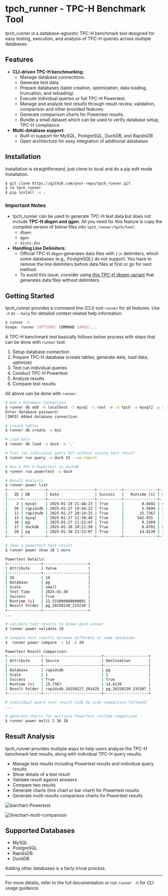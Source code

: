 # tpch\_runner - TPC-H Benchmark Tool

tpch\_runner is a database-agnostic TPC-H benchmark tool designed for easy testing, execution, and analysis of TPC-H queries across multiple databases.

## Features

- **CLI-driven TPC-H benchmarking**:
  - Manage database connections.
  - Generate test data.
  - Prepare databases (table creation, optimization, data loading, truncation, and reloading).
  - Execute individual queries or full TPC-H Powertest.
  - Manage and analyze test results through result review, validation, comparison and other provided features.
  - Generate comparison charts for Powertest results.
  - Bundle a small dataset which can be used to verify database setup, TPC-H compliance.
- **Multi-database support**:
  - Built-in support for MySQL, PostgreSQL, DuckDB, and RapidsDB
  - Open architecture for easy integration of additional databases

## Installation

Installation is straightforward, just clone to local and do a pip edit mode installation.

```sh
$ git clone https://github.com/your-repo/tpch_runner.git
$ cd tpch_runner
$ pip install -e .
```

### Important Notes

- tpch_runner can be used to generate TPC-H test data but does not include **TPC-H dbgen and qgen**. All you need for this feature is copy the compiled version of below files into `tpch_runner/tpch/tool`:
  - `dbgen`
  - `qgen`
  - `dists.dss`
- **Handling Line Delimiters**:
  - Official TPC-H `dbgen` generates data files with `|\n` delimiters, which some databases (e.g., PostgreSQL) do not support. You have to remove the line delimiters before data files at first or go for next method.
  - To avoid this issue, consider using [this TPC-H dbgen variant](https://github.com/gregrahn/tpch-kit) that generates data files without delimiters.

## Getting Started

tpch_runner provides a command line (CLI) tool `runner` for all features. Use `-h` or `--help` for detailed context related help information.

```sh
$ runner -h
Usage: runner [OPTIONS] COMMAND [ARGS]...
```

A TPC-H benchmark test basically follows below process with steps that can be done with `runner` tool:

1. Setup database connection
2. Prepare TPC-H database (create tables, generate data, load data, optimize)
3. Test run individual queries
4. Conduct TPC-H Powertest
5. Analyze results
6. Compare test results

All above can be done with `runner`:

```sh
# Add a Database Connection
$ runner db add -H localhost -t mysql -u root -W -d tpch -a mysql2 -p 3306
Enter database password:
[INFO] Added database connection.

# create tables
$ runner db create -a my1

# Load Data
$ runner db load -a duck -m ','

# Test run individual query Q15 without saving test result
$ runner run query -a duck 15 --no-report

# Run a TPC-H Powertest on duckdb
$ runner run powertest -a duck

# Result Analysis
$ runner power list
+------+----------+---------------------+-----------+---------------+---------+
|   ID | DB       | Date                | Success   |   Runtime (s) | Scale   |
|------+----------+---------------------+-----------+---------------+---------|
|    2 | mysql    | 2025-01-19 21:48:23 | True      |        0.0492 | small   |
|   10 | rapidsdb | 2025-01-27 19:44:22 | True      |        5.5694 | small   |
|   11 | rapidsdb | 2025-01-27 20:14:25 | True      |       15.7367 | 1       |
|   13 | mysql    | 2025-01-27 21:30:48 | True      |      542.035  | 1       |
|   16 | pg       | 2025-01-27 21:52:47 | True      |        9.3369 | 1       |
|   17 | duckdb   | 2025-01-30 20:21:50 | True      |        0.8701 | small   |
|   20 | pg       | 2025-01-30 23:53:07 | True      |       14.8139 | 1       |
+------+----------+---------------------+-----------+---------------+---------+

# show a powertest test result
$ runner power show 18 | more

Powertest Details:
+---------------+--------------------+
| Attribute     | Value              |
|---------------+--------------------|
| ID            | 18                 |
| Database      | pg                 |
| Scale         | small              |
| Test Time     | 2025-01-30         |
| Success       | True               |
| Runtime (s)   | 12.533000000000001 |
| Result Folder | pg_20250130_215210 |
+---------------+--------------------+
...

# validate test results to known good answer
$ runner power validate 18

# compare test results between different or same databases
$  runner power compare -s 11 -d 20

Powertest Result Comparison:
+---------------+--------------------------+--------------------+
| Attribute     | Source                   | Destination        |
|---------------+--------------------------+--------------------|
| Database      | rapidsdb                 | pg                 |
| Scale         | 1                        | 1                  |
| Success       | True                     | True               |
| Runtime (s)   | 15.7367                  | 14.8139            |
| Result Folder | rapidsdb_20250127_201425 | pg_20250130_235307 |
+---------------+--------------------------+--------------------+

# individual query test result side by side comparison followed
...

# generate charts for multiple Powertest runtime comparison
$ runner power multi 2 16 18
```

## Result Analysis

tpch_runner provides multiple ways to help users analyze the TPC-H benchmark test results, along with individual TPC-H query results. 

- Manage test results including Powertest results and individual query results
- Show details of a test result
- Validate result against answers
- Compare two results
- Generate charts  (line chart or bar chart) for Powertest results
- Generate multi-results comparison charts for Powertest results

![barchart-Powertest](/home/robert/projects/tpch_runner/docs/imgs/duckdb_20250130_202150.png)

![linechart-multi-comparison](/home/robert/projects/tpch_runner/docs/imgs/line-rapidsdb-pg-pg-multi.png)

## Supported Databases

- MySQL
- PostgreSQL
- RapidsDB
- DuckDB

Adding other databases is a  fairly trivial process.

---

For more details, refer to the full documentation or run `runner -h` for CLI usage guidance.
